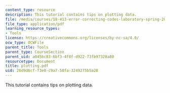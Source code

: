 ```yaml
---
content_type: resource
description: This tutorial contains tips on plotting data.
file: /media/courses/18-413-error-correcting-codes-laboratory-spring-2004/26d9d6cff3e0c9a750fa3249275b5a28_plotting.pdf
file_type: application/pdf
learning_resource_types:
- Tools
license: https://creativecommons.org/licenses/by-nc-sa/4.0/
ocw_type: OCWFile
parent_title: Tools
parent_type: CourseSection
parent_uid: a045bc83-6bf3-4f8f-d922-73fb97328a80
resourcetype: Document
title: plotting.pdf
uid: 26d9d6cf-f3e0-c9a7-50fa-3249275b5a28
---
```

This tutorial contains tips on plotting data.
